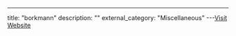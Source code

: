---
title: "borkmann"
description: ""
external_category: "Miscellaneous"
---[Visit Website](https://github.com/borkmann)

